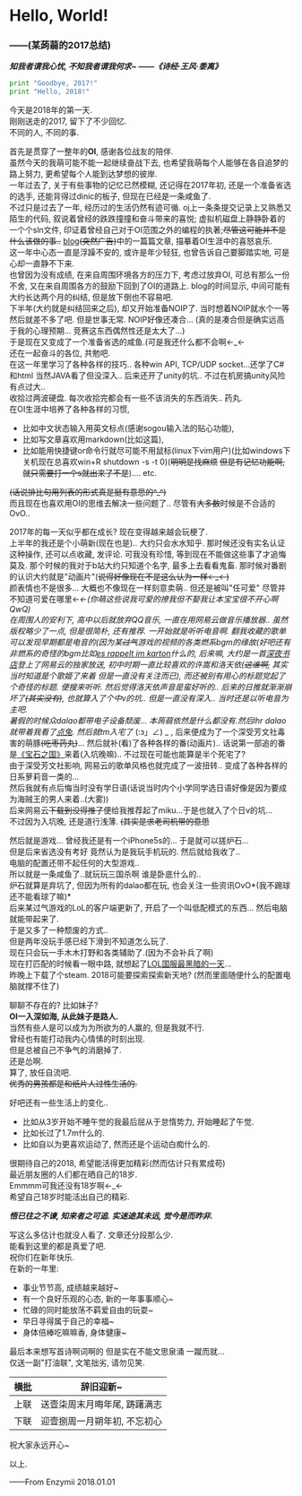 <h1>Hello, World!</h1>

<h3>——(某蒟蒻的2017总结)</h3>

***知我者谓我心忧, 不知我者谓我何求~   ——《诗经·王风·黍离》***

```python
print "Goodbye, 2017!"
print "Hello, 2018!"
```

今天是2018年的第一天.<br />
刚刚送走的2017, 留下了不少回忆.<br />
不同的人, 不同的事.

首先是贯穿了一整年的**OI**, 感谢各位战友的陪伴.<br />
虽然今天的我萌可能不能一起继续奋战下去, 也希望我萌每个人能够在各自追梦的路上努力, 更希望每个人能到达梦想的彼岸.<br />
一年过去了, 关于有些事物的记忆已然模糊, 还记得在2017年初, 还是一个准备省选的选手, 还能背得过dinic的板子, 但现在已经是一条咸鱼了.<br />
不过只是过去了一年, 经历过的生活仍然有迹可循. oj上一条条提交记录上又熟悉又陌生的代码, 叙说着曾经的跌跌撞撞和奋斗带来的喜悦; 虚拟机磁盘上静静卧着的一个个sln文件, 印证着曾经自己对于OI范围之外的编程的执著;~~尽管这可能并不是什么该做的事..~~ [blog](http://blog.csdn.net/enzymii)~~(突然广告)~~中的一篇篇文章, 描摹着OI生涯中的喜怒哀乐.<br />
这一年中心态一直是浮躁不安的, 或许是年少轻狂, 也曾告诉自己要脚踏实地, 可是心却一直静不下来.<br />
也曾因为没有成绩, 在来自周围环境各方的压力下, 考虑过放弃OI, 可总有那么一份不舍, 又在来自周围各方的鼓励下回到了OI的道路上. blog的时间显示, 中间可能有大约长达两个月的纠结, 但是放下倒也不容易吧.<br />
下半年(大约就是纠结回来之后), 却又开始准备NOIP了. 当时想着NOIP就水个一等然后就差不多了吧. 但是世事无常. NOIP好像还凑合... (真的是凑合但是确实远高于我的心理预期... 竞赛这东西偶然性还是太大了...)<br />
于是现在又变成了一个准备省选的咸鱼.(可是我还什么都不会啊←_←<br />
还在一起奋斗的各位, 共勉吧.<br />
在这一年里学习了各种各样的技巧.. 各种win API, TCP/UDP socket...还学了C#和html 当然JAVA看了但没深入.. 后来还开了unity的坑.. 不过在机房搞unity风险有点过大..<br />
收拾过两波硬盘. 每次收拾完都会有一些不该消失的东西消失.. 药丸.<br />
在OI生涯中培养了各种各样的习惯, <br />

- 比如中文状态输入用英文标点(感谢sogou输入法的贴心功能), 
- 比如写文章喜欢用markdown(比如这篇), 
- 比如能用快捷键or命令行就尽可能不用鼠标(linux下vim用户)(比如windows下关机现在总喜欢win+R shutdown -s -t 0)(~~明明是找麻烦~~ ~~但是有记忆功能啊, 就只需要打一个s就出来了不是~~).... etc.

~~(话说排比句用列表的形式真是挺有意思的^_^)~~<br />
而且现在也喜欢用OI的思维去解决一些问题了.. 尽管有~~大多数~~时候是不合适的OvO..<br />

2017年的每一天似乎都在成长? 现在变得越来越会玩梗了.<br />
上半年的我还是个小萌新(现在也是).. 大约只会水水知乎. 那时候还没有实名认证这种操作, 还可以点收藏, 发评论. 可我没有珍惜, 等到现在不能做这些事了才追悔莫及. 那个时候的我对于b站大约只知道个名字, 最多上去看看鬼畜. 那时候对番剧的认识大约就是"动画片"(~~说得好像现在不是这么认为一样←_←)~~<br />
颜表情也不是很多... 大概也不像现在一样刻意卖萌.. 但还是被叫"任可爱" 尽管并不知道可爱在哪里←_←(你萌这些说我可爱的撩我但不娶我让本宝宝很不开心啊QwQ)<br />
在周围人的安利下, 高中以后就放弃QQ音乐, 一直在用网易云做音乐播放器.. 虽然版权略少了一点, 但是很简朴, 还有推荐. 一开始就是听听电音啊. 翻我收藏的歌单可以发现早期都是电音的(因为某~~过气~~游戏的视频的各类燃系bgm的缘故(好吧还有非燃系的奇怪的bgm比如[es rappelt im karton](http://music.163.com/#/m/song?id=29750825&userid=355630197)什么的, 后来嘛, 大约是一首[深夜书店](http://music.163.com/#/m/song?id=465677131&userid=355630197)登上了网易云的独家放送, 初中时期一直比较喜欢的许嵩和洛天依(~~这谁啊,~~ 其实当时知道是个歌姬了来着 但是一直没有关注而已), 而还被别有用心的标题党起了个奇怪的标题. 便搜来听听. 然后觉得洛天依声音是蛮好听的.. 后来的日推就渐渐崩坏了~~(其实没有)~~, 也就算入了个中v的坑.. 但是一直没有深入.. 当时还是以听电音为主吧.<br />
暑假的时候众dalao都带电子设备颓废... 本蒟蒻依然是什么都没有.然后lhr dalao就带着我看了[点兔](http://bangumi.bilibili.com/anime/191?from=search&seid=15623632567830276322). 然后就tm入宅了_ (:з」∠) _ ,  后来便成为了一个深受芳文社毒害的萌豚~~(吃枣药丸)~~... 然后就补(看)了各种各样的番(动画片).. 话说第一部追的番是[《宝石之国》](http://bangumi.bilibili.com/anime/6434?from=search&seid=6959036037045226378)来着(入坑晚嘛).. 不过现在可能也能算是半个死宅了?<br />
由于深受芳文社影响, 网易云的歌单风格也就完成了一波扭转.. 变成了各种各样的日系萝莉音一类的...<br />
然后我就有点后悔当时没有学日语(话说当时内个小学同学选日语好像是因为要成为海贼王的男人来着..(大雾))<br />
后来网易云~~下载到没得推了~~便给我推荐起了miku...于是也就入了个日v的坑...<br />
不过因为入坑晚, 还是道行浅薄. ~~(其实是求老司机带的意思~~

然后就是游戏... 曾经我还是有一个iPhone5s的... 于是就可以搓炉石...<br />
但是后来省选没有考好 竟然认为是我玩手机玩的. 然后就给我收了..<br />
电脑的配置还带不起任何的大型游戏..<br />
所以就是一条咸鱼了..就玩玩三国杀啊 谁是卧底什么的..<br />
炉石就算是弃坑了, 但因为所有的dalao都在玩, 也会关注一些资讯OvO*(我不踢球还不能看球了嘛)*<br />
后来某过气游戏的LoL的客户端更新了, 开启了一个叫低配模式的东西... 然后电脑就能带起来了.<br />
于是又多了一种颓废的方式..<br />
但是两年没玩手感已经下滑到不知道怎么玩了.<br />
现在只会玩一手木木打野和各类辅助了.(因为不会补兵了啊)<br />
现在打匹配的时候看一眼中路, 就想起了[LOL国服最黑暗的一天](https://m.zol.com.cn/article/4268413.html)...<br />
昨晚上下载了个steam. 2018可能要探索探索新天地? (然而里面随便什么的配置电脑就撑不住了)

聊聊不存在的? 比如妹子?<br />
**OI一入深如海, 从此妹子是路人.**<br />
当然有些人是可以成为为所欲为的人赢的, 但是我就不行.<br />
曾经也有能打动我内心情愫的时刻出现.<br />
但是总被自己不争气的消磨掉了.<br />
还是怂啊.<br />
算了, 放任自流吧.<br />
~~优秀的男孩都是和纸片人过性生活的.~~<br />

好吧还有一些生活上的变化..

- 比如从3岁开始不睡午觉的我最后屈从于怠惰势力, 开始睡起了午觉.<br />
- 比如长过了1.7m什么的.<br />
- 比如自以为更喜欢运动了, 然而还是个运动白痴什么的.

很期待自己的2018, 希望能活得更加精彩(然而估计只有累成苟)<br />
最近朋友圈的人们都在晒自己的18岁.<br />
Emmmm可我还没有18岁啊←_←<br />
希望自己18岁时能活出自己的精彩.

***悟已往之不谏, 知来者之可追. 实迷途其未远, 觉今是而昨非.***

写这么多估计也就没人看了. 文章还分段那么少.<br />
能看到这里的都是真爱了吧.<br />
祝你们在新年快乐.<br />
在新的一年里:<br />

- 事业节节高, 成绩越来越好~
- 有一个良好乐观的心态, 新的一年事事顺心~
- 忙碌的同时能放荡不羁爱自由的玩耍~
- 早日寻得属于自己的幸福~
- 身体倍棒吃嘛嘛香, 身体健康~


最后本来想写首诗啊词啊的 但是实在不能文思泉涌 一蹴而就...<br />
仅送一副"打油联", 文笔拙劣, 请勿见笑.

| 横批   | 辞旧迎新~           |
| ---- | --------------- |
| 上联   | 送壹柒周末月晦年尾, 踌躇满志 |
| 下联   | 迎壹捌周一月朔年初, 不忘初心 |

祝大家永远开心~

以上.

——From Enzymii
2018.01.01
